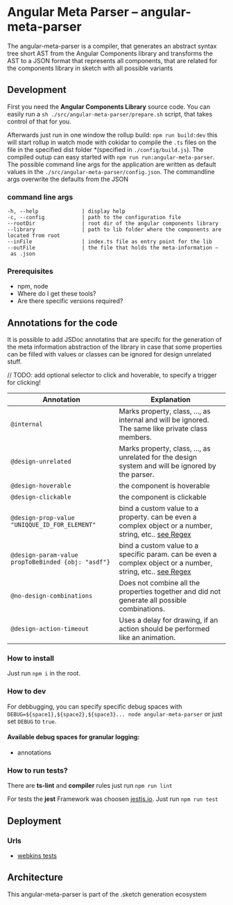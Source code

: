 # Angular Meta Parser – angular-meta-parser

The angular-meta-parser is a compiler, that generates an abstract syntax tree short AST from the
Angular Components library and transforms the AST to a JSON format that represents all components,
that are related for the components library in sketch with all possible variants

## Development

First you need the **Angular Components Library** source code. You can easily run a `sh ./src/angular-meta-parser/prepare.sh` script,
that takes control of that for you.

Afterwards just run in one window the rollup build: `npm run build:dev` this will start rollup in watch mode
with cokidar to compile the `.ts` files on the file in the specified dist folder *(specified in `./config/build.js`).
The compiled outup can easy started with `npm run run:angular-meta-parser`. The possible command line args for the application
are written as default values in the `./src/angular-meta-parser/config.json`. The commandline args overwrite the defaults from the JSON

### command line args

```
-h, --help              | display help
-c, --config            | path to the configuration file
--rootDir               | root dir of the angular components library
--library               | path to lib folder where the components are located from root
--inFile                | index.ts file as entry point for the lib
--outFile               | the file that holds the meta-information – as .json
```

### Prerequisites

* npm, node
* Where do I get these tools?
* Are there specific versions required?

## Annotations for the code

It is possible to add JSDoc annotatins that are specifc for the generation of the meta information abstraction of the library in case that some properties can be filled with values or classes can be ignored for design unrelated stuff.

// TODO: add optional selector to click and hoverable, to specify a trigger for clicking!

| Annotation | Explanation |
| --- | --- |
| `@internal` | Marks property, class, ..., as internal and will be ignored. The same like private class members. |
| `@design-unrelated` |  Marks property, class, ..., as unrelated for the design system and will be ignored by the parser. |
| `@design-hoverable` | the component is hoverable |
| `@design-clickable` | the component is clickable |
| `@design-prop-value "UNIQQUE_ID_FOR_ELEMENT"` | bind a custom value to a property. can be even a complex object or a number, string, etc.. [see Regex](https://regex101.com/r/SWxdIh/4) |
| `@design-param-value propToBeBinded {obj: "asdf"}` | bind a custom value to a specific param. can be even a complex object or a number, string, etc.. [see Regex](https://regex101.com/r/0scFW3/1) |
| `@no-design-combinations` | Does not combine all the properties together and did not generate all possible combinations. |
| `@design-action-timeout` | Uses a delay for drawing, if an action should be performed like an animation.|

### How to install

Just run `npm i` in the root.

### How to dev

For debbugging, you can specify specific debug spaces with `DEBUG=${space1},${space2},${space3}... node angular-meta-parser`
or just set `DEBUG` to `true`.

#### Available debug spaces for granular logging:

* annotations

### How to run tests?

There are **ts-lint** and **compiler** rules just run `npm run lint`

For tests the **jest** Framework was choosen [jestjs.io](https://jestjs.io/).
Just run `npm run test`

## Deployment

### Urls

* [webkins tests](https://webkins.lab.dynatrace.org/job/barista/job/sketch-generator/)

## Architecture

This angular-meta-parser is part of the .sketch generation ecosystem
